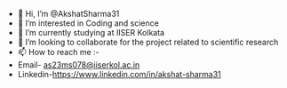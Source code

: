 - 👋 Hi, I’m @AkshatSharma31
- 👀 I’m interested in Coding and science
- 🌱 I’m currently studying at IISER Kolkata
- 💞️ I’m looking to collaborate for the project related to scientific research
- 📫 How to reach me :-
- Email- as23ms078@iiserkol.ac.in
- Linkedin-https://www.linkedin.com/in/akshat-sharma31

<!---
AkshatSharma31/AkshatSharma31 is a ✨ special ✨ repository because its `README.md` (this file) appears on your GitHub profile.
You can click the Preview link to take a look at your changes.
--->
